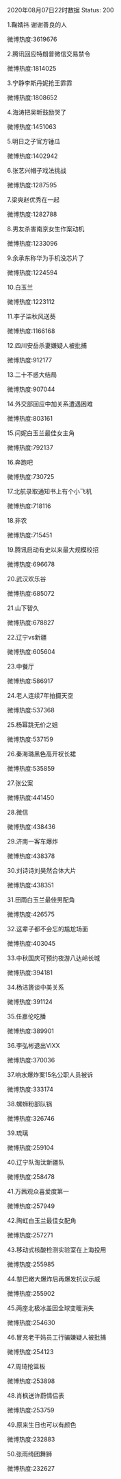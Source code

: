 2020年08月07日22时数据
Status: 200

1.鞠婧祎 谢谢善良的人

微博热度:3619676

2.腾讯回应特朗普微信交易禁令

微博热度:1814025

3.宁静李斯丹妮抢王霏霏

微博热度:1808652

4.海涛把吴昕鼓励哭了

微博热度:1451063

5.明日之子官方锤瓜

微博热度:1402942

6.张艺兴帽子戏法挑战

微博热度:1287595

7.梁爽赵优秀在一起

微博热度:1282788

8.男友杀害南京女生作案动机

微博热度:1233096

9.余承东称华为手机没芯片了

微博热度:1224594

10.白玉兰

微博热度:1223112

11.李子柒秋风送葵

微博热度:1166168

12.四川安岳杀妻嫌疑人被批捕

微博热度:912177

13.二十不惑大结局

微博热度:907044

14.外交部回应中加关系遭遇困难

微博热度:803161

15.闫妮白玉兰最佳女主角

微博热度:792137

16.奔跑吧

微博热度:730725

17.北航录取通知书上有个小飞机

微博热度:718116

18.非农

微博热度:715451

19.腾讯启动有史以来最大规模校招

微博热度:696678

20.武汉欢乐谷

微博热度:685072

21.山下智久

微博热度:678827

22.辽宁vs新疆

微博热度:605604

23.中餐厅

微博热度:586917

24.老人连续7年拍摄天空

微博热度:537368

25.杨幂跳无价之姐

微博热度:537159

26.秦海璐黑色高开衩长裙

微博热度:535859

27.张公案

微博热度:441450

28.微信

微博热度:438436

29.济南一客车爆炸

微博热度:438378

30.刘诗诗刘昊然合体大片

微博热度:438351

31.田雨白玉兰最佳男配角

微博热度:426575

32.这辈子都不会忘的尴尬场面

微博热度:403045

33.中秋国庆可预约夜游八达岭长城

微博热度:394181

34.杨洁篪谈中美关系

微博热度:391124

35.任嘉伦吃播

微博热度:389901

36.李弘彬退出VIXX

微博热度:370036

37.响水爆炸案15名公职人员被诉

微博热度:333174

38.螺蛳粉部队锅

微博热度:326746

39.琉璃

微博热度:259104

40.辽宁队淘汰新疆队

微博热度:258478

41.万茜观众喜爱度第一

微博热度:257949

42.陶虹白玉兰最佳女配角

微博热度:257271

43.移动式核酸检测实验室在上海投用

微博热度:255985

44.黎巴嫩大爆炸后再爆发抗议示威

微博热度:255902

45.两座北极冰盖因全球变暖消失

微博热度:254630

46.冒充老干妈员工行骗嫌疑人被批捕

微博热度:254123

47.周琦抢篮板

微博热度:253898

48.肖枫送许蔚情侣表

微博热度:253759

49.原来生日也可以有颜色

微博热度:232883

50.张雨绮团舞狮

微博热度:232627


